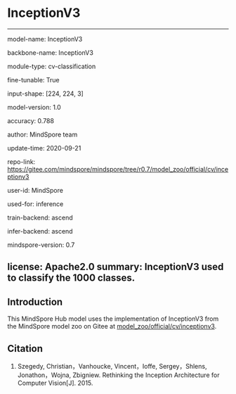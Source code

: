 # InceptionV3

---

model-name: InceptionV3

backbone-name: InceptionV3

module-type: cv-classification

fine-tunable: True

input-shape: [224, 224, 3]

model-version: 1.0


accuracy: 0.788



author: MindSpore team

update-time: 2020-09-21

repo-link: https://gitee.com/mindspore/mindspore/tree/r0.7/model_zoo/official/cv/inceptionv3

user-id: MindSpore

used-for: inference

train-backend: ascend

infer-backend: ascend

mindspore-version: 0.7

license: Apache2.0
summary: InceptionV3 used to classify the 1000 classes.
---


## Introduction

This MindSpore Hub model uses the implementation of InceptionV3 from the MindSpore model zoo on Gitee at [model_zoo/official/cv/inceptionv3](https://gitee.com/mindspore/mindspore/tree/r0.7/model_zoo/official/cv/inceptionv3).


## Citation

1. Szegedy, Christian，Vanhoucke, Vincent，Ioffe, Sergey，Shlens, Jonathon，Wojna, Zbigniew. Rethinking the Inception Architecture for Computer Vision[J]. 2015.
